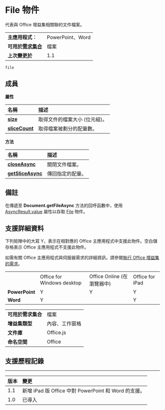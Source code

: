
# <a name="file-object"></a>File 物件
代表與 Office 增益集相關聯的文件檔案。

|||
|:-----|:-----|
|**主應用程式︰**|PowerPoint、Word|
|**可用於[需求集合](../../docs/overview/specify-office-hosts-and-api-requirements.md)**|檔案|
|**上次變更於**|1.1|

```
file
```


## <a name="members"></a>成員


**屬性**


|**名稱**|**描述**|
|:-----|:-----|
|**[size](../../reference/shared/file.size.md)**|取得文件的檔案大小 (位元組)。|
|**[sliceCount](../../reference/shared/file.slicecount.md)**|取得檔案被劃分的配量數。|

**方法**


|**名稱**|**描述**|
|:-----|:-----|
|**[closeAsync](../../reference/shared/file.closeasync.md)**|關閉文件檔案。|
|**[getSliceAsync](../../reference/shared/file.getsliceasync.md)**|傳回指定的配量。|

## <a name="remarks"></a>備註

在傳遞至 **Document.getFileAsync** 方法的回呼函數中，使用 [AsyncResult.value](../../reference/shared/asyncresult.value.md) 屬性以存取 [File](../../reference/shared/document.getfileasync.md) 物件。


## <a name="support-details"></a>支援詳細資料


下列矩陣中的大寫 Y，表示在相對應的 Office 主應用程式中支援此物件。空白儲存格表示 Office 主應用程式不支援此物件。

如需有關 Office 主應用程式與伺服器需求的詳細資訊，請參閱[執行 Office 增益集的需求](../../docs/overview/requirements-for-running-office-add-ins.md)。


|||||
|:-----|:-----|:-----|:-----|
||Office for Windows desktop|Office Online (在瀏覽器中)|Office for iPad|
|**PowerPoint**|Y|Y|Y|
|**Word**|Y||Y|

|||
|:-----|:-----|
|**可用於需求集合**|檔案|
|**增益集類型**|內容、工作窗格|
|**文件庫**|Office.js|
|**命名空間**|Office|

## <a name="support-history"></a>支援歷程記錄



****


|**版本**|**變更**|
|:-----|:-----|
|1.1|新增 iPad 版 Office 中對 PowerPoint 和 Word 的支援。|
|1.0|已導入|
